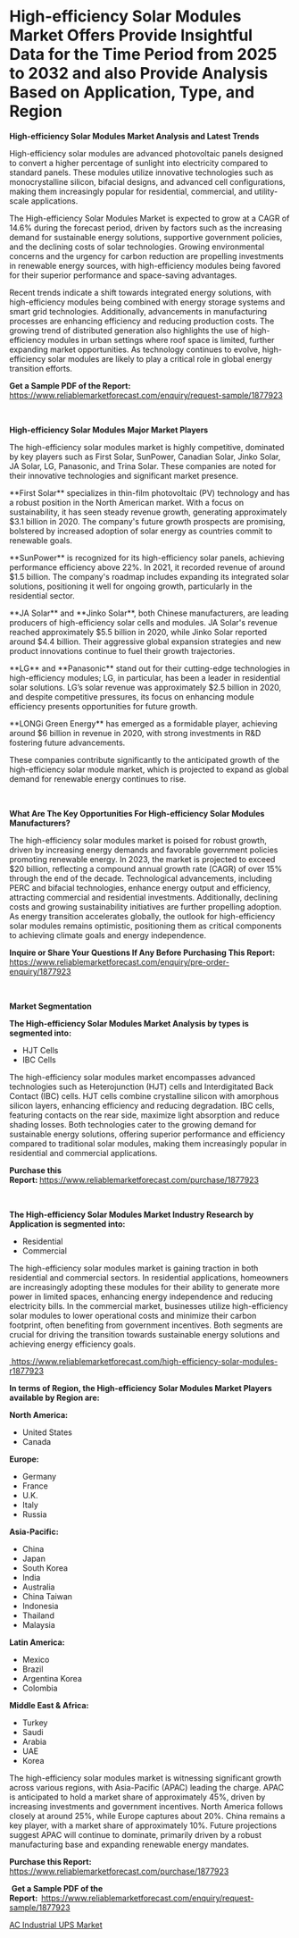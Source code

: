<p><h1>High-efficiency Solar Modules Market Offers Provide Insightful Data for the Time Period from 2025 to 2032 and also Provide Analysis Based on Application, Type, and Region</h1></p><p><strong>High-efficiency Solar Modules Market Analysis and Latest Trends</strong></p>
<p><p>High-efficiency solar modules are advanced photovoltaic panels designed to convert a higher percentage of sunlight into electricity compared to standard panels. These modules utilize innovative technologies such as monocrystalline silicon, bifacial designs, and advanced cell configurations, making them increasingly popular for residential, commercial, and utility-scale applications. </p><p>The High-efficiency Solar Modules Market is expected to grow at a CAGR of 14.6% during the forecast period, driven by factors such as the increasing demand for sustainable energy solutions, supportive government policies, and the declining costs of solar technologies. Growing environmental concerns and the urgency for carbon reduction are propelling investments in renewable energy sources, with high-efficiency modules being favored for their superior performance and space-saving advantages.</p><p>Recent trends indicate a shift towards integrated energy solutions, with high-efficiency modules being combined with energy storage systems and smart grid technologies. Additionally, advancements in manufacturing processes are enhancing efficiency and reducing production costs. The growing trend of distributed generation also highlights the use of high-efficiency modules in urban settings where roof space is limited, further expanding market opportunities. As technology continues to evolve, high-efficiency solar modules are likely to play a critical role in global energy transition efforts.</p></p>
<p><strong>Get a Sample PDF of the Report:&nbsp;</strong> <a href="https://www.reliablemarketforecast.com/enquiry/request-sample/1877923?utm_campaign=1890&utm_medium=2&utm_source=Github&utm_content=ia&utm_term=14022025&utm_id=high-efficiency-solar-modules">https://www.reliablemarketforecast.com/enquiry/request-sample/1877923</a></p>
<p>&nbsp;</p>
<p><strong>High-efficiency Solar Modules Major Market Players</strong></p>
<p><p>The high-efficiency solar modules market is highly competitive, dominated by key players such as First Solar, SunPower, Canadian Solar, Jinko Solar, JA Solar, LG, Panasonic, and Trina Solar. These companies are noted for their innovative technologies and significant market presence.</p><p>**First Solar** specializes in thin-film photovoltaic (PV) technology and has a robust position in the North American market. With a focus on sustainability, it has seen steady revenue growth, generating approximately $3.1 billion in 2020. The company's future growth prospects are promising, bolstered by increased adoption of solar energy as countries commit to renewable goals.</p><p>**SunPower** is recognized for its high-efficiency solar panels, achieving performance efficiency above 22%. In 2021, it recorded revenue of around $1.5 billion. The company's roadmap includes expanding its integrated solar solutions, positioning it well for ongoing growth, particularly in the residential sector.</p><p>**JA Solar** and **Jinko Solar**, both Chinese manufacturers, are leading producers of high-efficiency solar cells and modules. JA Solar's revenue reached approximately $5.5 billion in 2020, while Jinko Solar reported around $4.4 billion. Their aggressive global expansion strategies and new product innovations continue to fuel their growth trajectories.</p><p>**LG** and **Panasonic** stand out for their cutting-edge technologies in high-efficiency modules; LG, in particular, has been a leader in residential solar solutions. LG’s solar revenue was approximately $2.5 billion in 2020, and despite competitive pressures, its focus on enhancing module efficiency presents opportunities for future growth.</p><p>**LONGi Green Energy** has emerged as a formidable player, achieving around $6 billion in revenue in 2020, with strong investments in R&D fostering future advancements.</p><p>These companies contribute significantly to the anticipated growth of the high-efficiency solar module market, which is projected to expand as global demand for renewable energy continues to rise.</p></p>
<p>&nbsp;</p>
<p><strong>What Are The Key Opportunities For High-efficiency Solar Modules Manufacturers?</strong></p>
<p><p>The high-efficiency solar modules market is poised for robust growth, driven by increasing energy demands and favorable government policies promoting renewable energy. In 2023, the market is projected to exceed $20 billion, reflecting a compound annual growth rate (CAGR) of over 15% through the end of the decade. Technological advancements, including PERC and bifacial technologies, enhance energy output and efficiency, attracting commercial and residential investments. Additionally, declining costs and growing sustainability initiatives are further propelling adoption. As energy transition accelerates globally, the outlook for high-efficiency solar modules remains optimistic, positioning them as critical components to achieving climate goals and energy independence.</p></p>
<p><strong>Inquire or Share Your Questions If Any Before Purchasing This Report:</strong> <a href="https://www.reliablemarketforecast.com/enquiry/pre-order-enquiry/1877923?utm_campaign=1890&utm_medium=2&utm_source=Github&utm_content=ia&utm_term=14022025&utm_id=high-efficiency-solar-modules">https://www.reliablemarketforecast.com/enquiry/pre-order-enquiry/1877923</a></p>
<p>&nbsp;</p>
<p><strong>Market Segmentation</strong></p>
<p><strong>The High-efficiency Solar Modules Market Analysis by types is segmented into:</strong></p>
<p><ul><li>HJT Cells</li><li>IBC Cells</li></ul></p>
<p><p>The high-efficiency solar modules market encompasses advanced technologies such as Heterojunction (HJT) cells and Interdigitated Back Contact (IBC) cells. HJT cells combine crystalline silicon with amorphous silicon layers, enhancing efficiency and reducing degradation. IBC cells, featuring contacts on the rear side, maximize light absorption and reduce shading losses. Both technologies cater to the growing demand for sustainable energy solutions, offering superior performance and efficiency compared to traditional solar modules, making them increasingly popular in residential and commercial applications.</p></p>
<p><strong>Purchase this Report:&nbsp;</strong><a href="https://www.reliablemarketforecast.com/purchase/1877923?utm_campaign=1890&utm_medium=2&utm_source=Github&utm_content=ia&utm_term=14022025&utm_id=high-efficiency-solar-modules">https://www.reliablemarketforecast.com/purchase/1877923</a></p>
<p>&nbsp;</p>
<p><strong>The High-efficiency Solar Modules Market Industry Research by Application is segmented into:</strong></p>
<p><ul><li>Residential</li><li>Commercial</li></ul></p>
<p><p>The high-efficiency solar modules market is gaining traction in both residential and commercial sectors. In residential applications, homeowners are increasingly adopting these modules for their ability to generate more power in limited spaces, enhancing energy independence and reducing electricity bills. In the commercial market, businesses utilize high-efficiency solar modules to lower operational costs and minimize their carbon footprint, often benefiting from government incentives. Both segments are crucial for driving the transition towards sustainable energy solutions and achieving energy efficiency goals.</p></p>
<p><a href="https://www.reliablemarketforecast.com/high-efficiency-solar-modules-r1877923?utm_campaign=1890&utm_medium=2&utm_source=Github&utm_content=ia&utm_term=14022025&utm_id=high-efficiency-solar-modules">&nbsp;https://www.reliablemarketforecast.com/high-efficiency-solar-modules-r1877923</a></p>
<p><strong>In terms of Region, the High-efficiency Solar Modules Market Players available by Region are:</strong></p>
<p>
    <p> <strong> North America: </strong>
        <ul>
            <li>United States</li>
            <li>Canada</li>
        </ul>
        </p> 
    <p> <strong> Europe: </strong>
        <ul>
            <li>Germany</li>
            <li>France</li>
            <li>U.K.</li>
            <li>Italy</li>
            <li>Russia</li>
        </ul>
        </p> 
    <p> <strong> Asia-Pacific: </strong>
        <ul>
            <li>China</li>
            <li>Japan</li>
            <li>South Korea</li>
            <li>India</li>
            <li>Australia</li>
            <li>China Taiwan</li>
            <li>Indonesia</li>
            <li>Thailand</li>
            <li>Malaysia</li>
        </ul>
        </p> 
    <p> <strong> Latin America: </strong>
        <ul>
            <li>Mexico</li>
            <li>Brazil</li>
            <li>Argentina Korea</li>
            <li>Colombia</li>
        </ul>
        </p> 
    <p> <strong> Middle East & Africa: </strong>
        <ul>
            <li>Turkey</li>
            <li>Saudi</li>
            <li>Arabia</li>
            <li>UAE</li>
            <li>Korea</li>
        </ul>
    </p>
    </p>
<p><p>The high-efficiency solar modules market is witnessing significant growth across various regions, with Asia-Pacific (APAC) leading the charge. APAC is anticipated to hold a market share of approximately 45%, driven by increasing investments and government incentives. North America follows closely at around 25%, while Europe captures about 20%. China remains a key player, with a market share of approximately 10%. Future projections suggest APAC will continue to dominate, primarily driven by a robust manufacturing base and expanding renewable energy mandates.</p></p>
<p><strong>Purchase this Report: </strong><a href="https://www.reliablemarketforecast.com/purchase/1877923?utm_campaign=1890&utm_medium=2&utm_source=Github&utm_content=ia&utm_term=14022025&utm_id=high-efficiency-solar-modules">https://www.reliablemarketforecast.com/purchase/1877923</a></p>
<p>&nbsp;<strong>Get a Sample PDF of the Report:&nbsp;&nbsp;</strong><a href="https://www.reliablemarketforecast.com/enquiry/request-sample/1877923?utm_campaign=1890&utm_medium=2&utm_source=Github&utm_content=ia&utm_term=14022025&utm_id=high-efficiency-solar-modules">https://www.reliablemarketforecast.com/enquiry/request-sample/1877923</a></p>
<p><strong></strong></p>
<p><p><a href="https://github.com/lylyparadise/Market-Research-Report-List-6/blob/main/ac-industrial-ups-market.md?utm_campaign=1890&utm_medium=2&utm_source=Github&utm_content=ia&utm_term=14022025&utm_id=high-efficiency-solar-modules">AC Industrial UPS Market</a></p></p>